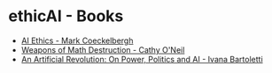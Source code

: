 # ethicAI - Books

* [AI Ethics - Mark Coeckelbergh](https://mitpress.mit.edu/books/ai-ethics)
* [Weapons of Math Destruction - Cathy O'Neil](https://weaponsofmathdestructionbook.com/)
* [An Artificial Revolution: On Power, Politics and AI - Ivana Bartoletti](https://www.amazon.co.uk/dp/B0874WLS4L)
